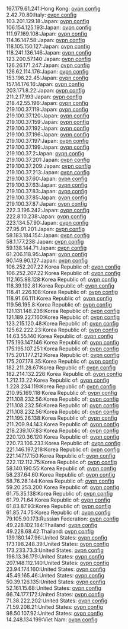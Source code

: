 167.179.61.241:Hong Kong: [ovpn config](vpn/167_179_61_241.ovpn)  
2.42.70.80:Italy: [ovpn config](vpn/2_42_70_80.ovpn)  
103.201.129.18:Japan: [ovpn config](vpn/103_201_129_18.ovpn)  
106.154.125.193:Japan: [ovpn config](vpn/106_154_125_193.ovpn)  
111.97.169.108:Japan: [ovpn config](vpn/111_97_169_108.ovpn)  
114.16.147.58:Japan: [ovpn config](vpn/114_16_147_58.ovpn)  
118.105.150.127:Japan: [ovpn config](vpn/118_105_150_127.ovpn)  
118.241.136.146:Japan: [ovpn config](vpn/118_241_136_146.ovpn)  
123.200.57.140:Japan: [ovpn config](vpn/123_200_57_140.ovpn)  
126.26.171.247:Japan: [ovpn config](vpn/126_26_171_247.ovpn)  
126.62.114.176:Japan: [ovpn config](vpn/126_62_114_176.ovpn)  
153.196.22.45:Japan: [ovpn config](vpn/153_196_22_45.ovpn)  
157.14.176.16:Japan: [ovpn config](vpn/157_14_176_16.ovpn)  
203.171.8.22:Japan: [ovpn config](vpn/203_171_8_22.ovpn)  
211.2.17.193:Japan: [ovpn config](vpn/211_2_17_193.ovpn)  
218.42.55.196:Japan: [ovpn config](vpn/218_42_55_196.ovpn)  
219.100.37.119:Japan: [ovpn config](vpn/219_100_37_119.ovpn)  
219.100.37.120:Japan: [ovpn config](vpn/219_100_37_120.ovpn)  
219.100.37.159:Japan: [ovpn config](vpn/219_100_37_159.ovpn)  
219.100.37.192:Japan: [ovpn config](vpn/219_100_37_192.ovpn)  
219.100.37.196:Japan: [ovpn config](vpn/219_100_37_196.ovpn)  
219.100.37.197:Japan: [ovpn config](vpn/219_100_37_197.ovpn)  
219.100.37.199:Japan: [ovpn config](vpn/219_100_37_199.ovpn)  
219.100.37.2:Japan: [ovpn config](vpn/219_100_37_2.ovpn)  
219.100.37.201:Japan: [ovpn config](vpn/219_100_37_201.ovpn)  
219.100.37.209:Japan: [ovpn config](vpn/219_100_37_209.ovpn)  
219.100.37.213:Japan: [ovpn config](vpn/219_100_37_213.ovpn)  
219.100.37.60:Japan: [ovpn config](vpn/219_100_37_60.ovpn)  
219.100.37.63:Japan: [ovpn config](vpn/219_100_37_63.ovpn)  
219.100.37.83:Japan: [ovpn config](vpn/219_100_37_83.ovpn)  
219.100.37.85:Japan: [ovpn config](vpn/219_100_37_85.ovpn)  
219.100.37.87:Japan: [ovpn config](vpn/219_100_37_87.ovpn)  
222.3.196.242:Japan: [ovpn config](vpn/222_3_196_242.ovpn)  
222.8.10.238:Japan: [ovpn config](vpn/222_8_10_238.ovpn)  
223.134.57.90:Japan: [ovpn config](vpn/223_134_57_90.ovpn)  
27.95.91.201:Japan: [ovpn config](vpn/27_95_91_201.ovpn)  
58.183.184.154:Japan: [ovpn config](vpn/58_183_184_154.ovpn)  
58.1.177.238:Japan: [ovpn config](vpn/58_1_177_238.ovpn)  
59.138.144.71:Japan: [ovpn config](vpn/59_138_144_71.ovpn)  
61.206.118.95:Japan: [ovpn config](vpn/61_206_118_95.ovpn)  
90.149.90.127:Japan: [ovpn config](vpn/90_149_90_127.ovpn)  
106.252.207.22:Korea Republic of: [ovpn config](vpn/106_252_207_22.ovpn)  
106.252.207.22:Korea Republic of: [ovpn config](vpn/106_252_207_22.ovpn)  
112.165.98.128:Korea Republic of: [ovpn config](vpn/112_165_98_128.ovpn)  
118.39.192.81:Korea Republic of: [ovpn config](vpn/118_39_192_81.ovpn)  
118.41.226.108:Korea Republic of: [ovpn config](vpn/118_41_226_108.ovpn)  
118.91.66.111:Korea Republic of: [ovpn config](vpn/118_91_66_111.ovpn)  
119.56.195.8:Korea Republic of: [ovpn config](vpn/119_56_195_8.ovpn)  
121.131.148.236:Korea Republic of: [ovpn config](vpn/121_131_148_236.ovpn)  
121.189.227.160:Korea Republic of: [ovpn config](vpn/121_189_227_160.ovpn)  
123.215.120.48:Korea Republic of: [ovpn config](vpn/123_215_120_48.ovpn)  
125.62.222.23:Korea Republic of: [ovpn config](vpn/125_62_222_23.ovpn)  
14.63.55.140:Korea Republic of: [ovpn config](vpn/14_63_55_140.ovpn)  
175.193.147.146:Korea Republic of: [ovpn config](vpn/175_193_147_146.ovpn)  
175.195.107.251:Korea Republic of: [ovpn config](vpn/175_195_107_251.ovpn)  
175.201.177.212:Korea Republic of: [ovpn config](vpn/175_201_177_212.ovpn)  
175.207.178.35:Korea Republic of: [ovpn config](vpn/175_207_178_35.ovpn)  
182.211.28.67:Korea Republic of: [ovpn config](vpn/182_211_28_67.ovpn)  
182.214.132.226:Korea Republic of: [ovpn config](vpn/182_214_132_226.ovpn)  
1.212.13.22:Korea Republic of: [ovpn config](vpn/1_212_13_22.ovpn)  
1.228.234.119:Korea Republic of: [ovpn config](vpn/1_228_234_119.ovpn)  
210.95.169.118:Korea Republic of: [ovpn config](vpn/210_95_169_118.ovpn)  
211.108.232.56:Korea Republic of: [ovpn config](vpn/211_108_232_56.ovpn)  
211.108.232.56:Korea Republic of: [ovpn config](vpn/211_108_232_56.ovpn)  
211.108.232.56:Korea Republic of: [ovpn config](vpn/211_108_232_56.ovpn)  
211.195.26.138:Korea Republic of: [ovpn config](vpn/211_195_26_138.ovpn)  
211.209.94.143:Korea Republic of: [ovpn config](vpn/211_209_94_143.ovpn)  
218.239.107.83:Korea Republic of: [ovpn config](vpn/218_239_107_83.ovpn)  
220.120.36.120:Korea Republic of: [ovpn config](vpn/220_120_36_120.ovpn)  
220.73.106.233:Korea Republic of: [ovpn config](vpn/220_73_106_233.ovpn)  
221.146.197.218:Korea Republic of: [ovpn config](vpn/221_146_197_218.ovpn)  
221.147.17.150:Korea Republic of: [ovpn config](vpn/221_147_17_150.ovpn)  
222.112.112.75:Korea Republic of: [ovpn config](vpn/222_112_112_75.ovpn)  
58.140.190.55:Korea Republic of: [ovpn config](vpn/58_140_190_55.ovpn)  
58.237.64.60:Korea Republic of: [ovpn config](vpn/58_237_64_60.ovpn)  
58.76.28.144:Korea Republic of: [ovpn config](vpn/58_76_28_144.ovpn)  
59.20.253.200:Korea Republic of: [ovpn config](vpn/59_20_253_200.ovpn)  
61.75.35.138:Korea Republic of: [ovpn config](vpn/61_75_35_138.ovpn)  
61.79.71.64:Korea Republic of: [ovpn config](vpn/61_79_71_64.ovpn)  
61.83.87.93:Korea Republic of: [ovpn config](vpn/61_83_87_93.ovpn)  
61.85.74.75:Korea Republic of: [ovpn config](vpn/61_85_74_75.ovpn)  
79.105.90.173:Russian Federation: [ovpn config](vpn/79_105_90_173.ovpn)  
49.228.102.184:Thailand: [ovpn config](vpn/49_228_102_184.ovpn)  
49.228.68.42:Thailand: [ovpn config](vpn/49_228_68_42.ovpn)  
139.180.147.96:United States: [ovpn config](vpn/139_180_147_96.ovpn)  
173.198.248.39:United States: [ovpn config](vpn/173_198_248_39.ovpn)  
173.233.73.3:United States: [ovpn config](vpn/173_233_73_3.ovpn)  
198.13.36.179:United States: [ovpn config](vpn/198_13_36_179.ovpn)  
207.148.112.140:United States: [ovpn config](vpn/207_148_112_140.ovpn)  
23.94.174.160:United States: [ovpn config](vpn/23_94_174_160.ovpn)  
45.49.165.46:United States: [ovpn config](vpn/45_49_165_46.ovpn)  
50.39.126.135:United States: [ovpn config](vpn/50_39_126_135.ovpn)  
52.161.15.68:United States: [ovpn config](vpn/52_161_15_68.ovpn)  
66.74.177.172:United States: [ovpn config](vpn/66_74_177_172.ovpn)  
71.38.222.202:United States: [ovpn config](vpn/71_38_222_202.ovpn)  
71.59.208.21:United States: [ovpn config](vpn/71_59_208_21.ovpn)  
98.50.107.92:United States: [ovpn config](vpn/98_50_107_92.ovpn)  
14.248.134.199:Viet Nam: [ovpn config](vpn/14_248_134_199.ovpn)  
